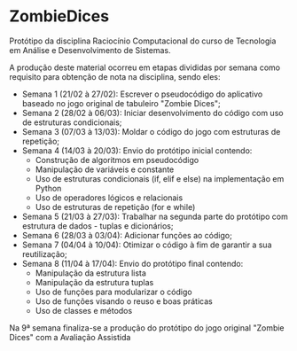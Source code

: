 # ZombieDices
 Protótipo da disciplina Raciocínio Computacional do curso de Tecnologia em Análise e Desenvolvimento de Sistemas. 
 
 A produção deste material ocorreu em etapas divididas por semana como requisito para obtenção de nota na disciplina, sendo eles:
 
- Semana 1 (21/02 à 27/02): Escrever o pseudocódigo do aplicativo baseado no jogo original de tabuleiro "Zombie Dices";
- Semana 2 (28/02 à 06/03): Iniciar desenvolvimento do código com uso de estruturas condicionais;
- Semana 3 (07/03 à 13/03): Moldar o código do jogo com estruturas de repetição;
- Semana 4 (14/03 à 20/03): Envio do protótipo inicial contendo:
  - Construção de algoritmos em pseudocódigo 
  - Manipulação de variáveis e constante 
  - Uso de estruturas condicionais (if, elif e else) na implementação em Python 
  - Uso de operadores lógicos e relacionais 
  - Uso de estruturas de repetição (for e while)
- Semana 5 (21/03 à 27/03): Trabalhar na segunda parte do protótipo com estrutura de dados - tuplas e dicionários;
- Semana 6 (28/03 à 03/04): Adicionar funções ao código;
- Semana 7 (04/04 à 10/04): Otimizar o código à fim de garantir a sua reutilização;
- Semana 8 (11/04 à 17/04): Envio do protótipo final contendo:
  - Manipulação da estrutura lista 
  - Manipulação da estrutura tuplas 
  - Uso de funções para modularizar o código 
  - Uso de funções visando o reuso e boas práticas 
  - Uso de classes e métodos

Na 9ª semana finaliza-se a produção do protótipo do jogo original "Zombie Dices" com a Avaliação Assistida